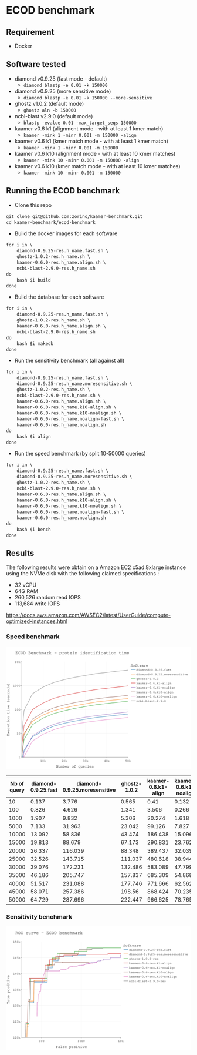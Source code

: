 # ECOD benchmark

## Requirement

* Docker

## Software tested

* diamond v0.9.25 (fast mode - default)
  * `diamond blastp -e 0.01 -k 150000`
* diamond v0.9.25 (more sensitive mode)
  * `diamond blastp -e 0.01 -k 150000 --more-sensitive`
* ghostz v1.0.2 (default mode)
  * `ghostz aln -b 150000`
* ncbi-blast v2.9.0 (default mode)
  * `blastp -evalue 0.01 -max_target_seqs 150000`
* kaamer v0.6 k1 (alignment mode - with at least 1 kmer match)
  * `kaamer -mink 1 -minr 0.001 -m 150000 -align`
* kaamer v0.6 k1 (kmer match mode - with at least 1 kmer match)
  * `kaamer -mink 1 -minr 0.001 -m 150000`
* kaamer v0.6 k10 (alignment mode - with at least 10 kmer matches)
  * `kaamer -mink 10 -minr 0.001 -m 150000 -align`
* kaamer v0.6 k10 (kmer match mode - with at least 10 kmer matches)
  * `kaamer -mink 10 -minr 0.001 -m 150000`

## Running the ECOD benchmark

* Clone this repo
``` shell
git clone git@github.com:zorino/kaamer-benchmark.git
cd kaamer-benchmark/ecod-benchmark
```

* Build the docker images for each software
``` shell
for i in \
    diamond-0.9.25-res.h_name.fast.sh \
    ghostz-1.0.2-res.h_name.sh \
    kaamer-0.6.0-res.h_name.align.sh \
    ncbi-blast-2.9.0-res.h_name.sh
do
    bash $i build
done
```

* Build the database for each software
``` shell
for i in \
    diamond-0.9.25-res.h_name.fast.sh \
    ghostz-1.0.2-res.h_name.sh \
    kaamer-0.6.0-res.h_name.align.sh \
    ncbi-blast-2.9.0-res.h_name.sh
do
    bash $i makedb
done
```

* Run the sensitivity benchmark (all against all)
``` shell
for i in \
    diamond-0.9.25-res.h_name.fast.sh \
    diamond-0.9.25-res.h_name.moresensitive.sh \
    ghostz-1.0.2-res.h_name.sh \
    ncbi-blast-2.9.0-res.h_name.sh \
    kaamer-0.6.0-res.h_name.align.sh \
    kaamer-0.6.0-res.h_name.k10-align.sh \
    kaamer-0.6.0-res.h_name.k10-noalign.sh \
    kaamer-0.6.0-res.h_name.noalign-fast.sh \
    kaamer-0.6.0-res.h_name.noalign.sh
do
    bash $i align
done
```

* Run the speed benchmark (by split 10-50000 queries)
``` shell
for i in \
    diamond-0.9.25-res.h_name.fast.sh \
    diamond-0.9.25-res.h_name.moresensitive.sh \
    ghostz-1.0.2-res.h_name.sh \
    ncbi-blast-2.9.0-res.h_name.sh \
    kaamer-0.6.0-res.h_name.align.sh \
    kaamer-0.6.0-res.h_name.k10-align.sh \
    kaamer-0.6.0-res.h_name.k10-noalign.sh \
    kaamer-0.6.0-res.h_name.noalign-fast.sh \
    kaamer-0.6.0-res.h_name.noalign.sh
do
    bash $i bench
done
```

## Results

The following results were obtain on a Amazon EC2 c5ad.8xlarge instance using the NVMe disk with the following claimed specifications :
  * 32 vCPU
  * 64G RAM
  * 260,526 random read IOPS
  * 113,684 write IOPS

https://docs.aws.amazon.com/AWSEC2/latest/UserGuide/compute-optimized-instances.html

### Speed benchmark

![benchmark_speed_plot](./ecod-benchmark/results/zz-time-bench.svg)


| Nb of query | diamond-0.9.25.fast | diamond-0.9.25.moresensitive | ghostz-1.0.2 | kaamer-0.6.k1-align | kaamer-0.6.k1-noalign | kaamer-0.6.k10-align | kaamer-0.6.k10-noalign | ncbi-blast-2.9.0 |
|-------------|---------------------|------------------------------|--------------|---------------------|-----------------------|----------------------|------------------------|------------------|
| 10          | 0.137               | 3.776                        | 0.565        | 0.41                | 0.132                 | 0.366                | 0.137                  | 0.859            |
| 100         | 0.826               | 4.626                        | 1.341        | 3.506               | 0.266                 | 1.183                | 0.161                  | 10.243           |
| 1000        | 1.907               | 9.832                        | 5.306        | 20.274              | 1.618                 | 8.53                 | 1.022                  | 88.77            |
| 5000        | 7.133               | 31.963                       | 23.042       | 99.126              | 7.827                 | 39.444               | 4.753                  | 457.067          |
| 10000       | 13.092              | 58.836                       | 43.474       | 186.438             | 15.096                | 75.066               | 9.16                   | 870.322          |
| 15000       | 19.813              | 88.679                       | 67.173       | 290.831             | 23.762                | 116.552              | 14.262                 | 1345.886         |
| 20000       | 26.337              | 116.039                      | 88.348       | 389.437             | 32.039                | 154.046              | 19.008                 | 1788.242         |
| 25000       | 32.526              | 143.715                      | 111.037      | 480.618             | 38.944                | 195.086              | 24.297                 | 2227.376         |
| 30000       | 39.076              | 172.231                      | 132.486      | 583.089             | 47.799                | 232.566              | 28.928                 | 2680.939         |
| 35000       | 46.186              | 205.747                      | 157.837      | 685.309             | 54.868                | 277.768              | 33.008                 | 3190.41          |
| 40000       | 51.517              | 231.088                      | 177.746      | 771.666             | 62.562                | 316.6                | 37.59                  | 3569.526         |
| 45000       | 58.071              | 257.386                      | 198.56       | 868.424             | 70.235                | 347.054              | 41.032                 | 4049.99          |
| 50000       | 64.729              | 287.696                      | 222.447      | 966.625             | 78.765                | 390.75               | 46.539                 | 4446.812         |


### Sensitivity benchmark

![benchmark_sensitivity_plot](./ecod-benchmark/results/zz-sensitivity-bench.svg)
